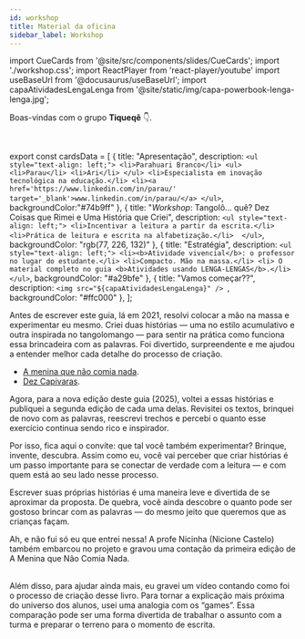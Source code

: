 ```yaml
---
id: workshop
title: Material da oficina
sidebar_label: Workshop
---
```

import CueCards from '@site/src/components/slides/CueCards';
import './workshop.css';
import ReactPlayer from 'react-player/youtube'
import useBaseUrl from '@docusaurus/useBaseUrl';
import capaAtividadesLengaLenga from '@site/static/img/capa-powerbook-lenga-lenga.jpg';

Boas-vindas com o grupo **Tiqueqê** 👇.

<center>
<ReactPlayer url='https://www.youtube.com/watch?v=DyEq-BL32tY' controls={true} width='100%' />
</center>

<br />

export const cardsData = [
  {
    title: "Apresentação",
    description: `
    <ul style="text-align: left;">
      <li>Parahuari Branco</li>
      <ul>
        <li>Parau</li>
        <li>Ari</li>
      </ul>
      <li>Especialista em inovação tecnológica na educação.</li>
      <li><a href='https://www.linkedin.com/in/parau/' target='_blank'>www.linkedin.com/in/parau/</a>
    </ul>
    `,
    backgroundColor:"#74b9ff"
  },
  {
    title: "<i>Workshop</i>: Tangolô… quê? Dez Coisas que Rimei e Uma História que Criei",
    description: `
    <ul style="text-align: left;">
      <li>Incentivar a leitura a partir da escrita.</li>
      <li>Prática de leitura e escrita na alfabetização.</li> 
    </ul>
    `,
    backgroundColor: "rgb(77, 226, 132)"
  },
  {
    title: "Estratégia",
    description: `
    <ul style="text-align: left;">
      <li><b>Atividade vivencial</b>: o professor no lugar do estudante.</li>
      <li>Compacto. Mão na massa.</li>
      <li> O material completo no guia <b>Atividades usando LENGA-LENGAS</b>.</li> 
    </ul>
    `,
    backgroundColor: "#a29bfe"
  },
  {
    title: "Vamos começar??",
    description: `<img src="${capaAtividadesLengaLenga}" />
    `,
    backgroundColor: "#ffc000"
  },
];


<CueCards cardsData={cardsData} title="Slides do workshop" open={true}/>



Antes de escrever este guia, lá em 2021, resolvi colocar a mão na massa e experimentar eu mesmo. Criei duas histórias — uma no estilo acumulativo e outra inspirada no tangolomango — para sentir na prática como funciona essa brincadeira com as palavras. Foi divertido, surpreendente e me ajudou a entender melhor cada detalhe do processo de criação.

  * [A menina que não comia nada](amenina).
  * [Dez Capivaras](capivara).

Agora, para a nova edição deste guia (2025), voltei a essas histórias e publiquei a segunda edição de cada uma delas. Revisitei os textos, brinquei de novo com as palavras, reescrevi trechos e percebi o quanto esse exercício continua sendo rico e inspirador.





Por isso, fica aqui o convite: que tal você também experimentar? Brinque, invente, descubra. Assim como eu, você vai perceber que criar histórias é um passo importante para se conectar de verdade com a leitura — e com quem está ao seu lado nesse processo.

Escrever suas próprias histórias é uma maneira leve e divertida de se aproximar da proposta. De quebra, você ainda descobre o quanto pode ser gostoso brincar com as palavras — do mesmo jeito que queremos que as crianças façam.

Ah, e não fui só eu que entrei nessa! A profe Nicinha (Nicione Castelo) também embarcou no projeto e gravou uma contação da primeira edição de A Menina que Não Comia Nada.

<center>
<ReactPlayer url='https://www.youtube.com/watch?v=siT_c9SiG_I' controls={true} width='100%' />
</center>
<br />
Além disso, para ajudar ainda mais, eu gravei um vídeo contando como foi o processo de criação desse livro. Para tornar a explicação mais próxima do universo dos alunos, usei uma analogia com os “games”. Essa comparação pode ser uma forma divertida de trabalhar o assunto com a turma e preparar o terreno para o momento de escrita.

<center>
<ReactPlayer url='https://www.youtube.com/watch?v=f3pJfdS-I1Y' controls={true} width='100%' />
</center>